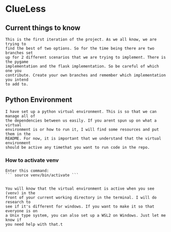 # ClueLess



## Current things to know

    This is the first iteration of the project. As we all know, we are trying to 
    find the best of two options. So for the time being there are two branches set 
    up for 2 different scenarios that we are trying to implement. There is the pygame 
    implementation and the flask implementation. So be careful of which one you 
    contribute. Create your own branches and remember which implementation you intend 
    to add to. 


## Python Environment

    I have set up a python virtual environment. This is so that we can manage all of 
    the dependencies between us easily. If you arent spun up on what a virtual 
    environment is or how to run it, I will find some resources and put them in the 
    README. For now, it is important that we understand that the virtual environment 
    should be active any timethat you want to run code in the repo. 

### How to activate venv

    Enter this command:
    ``` source venv/bin/activate ```


    You will know that the virtual environment is active when you see (venv) in the 
    front of your current working directory in the terminal. I will do research to 
    see if it's different for windows. If you want to make it so that everyone is on 
    a Unix type system, you can also set up a WSL2 on Windows. Just let me know if 
    you need help with that.t
